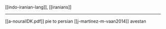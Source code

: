 [[indo-iranian-lang]], [[iranians]]

---

[[a-nouraiIDK.pdf]] pie to persian
[[j-martinez-m-vaan2014]] avestan